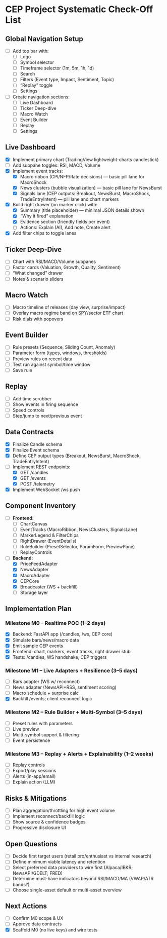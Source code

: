 # CEP Project Systematic Check-Off List

## **Global Navigation Setup**
- [ ] Add top bar with:
  - [ ] Logo
  - [ ] Symbol selector
  - [ ] Timeframe selector (1m, 5m, 1h, 1d)
  - [ ] Search
  - [ ] Filters (Event type, Impact, Sentiment, Topic)
  - [ ] “Replay” toggle
  - [ ] Settings  
- [ ] Create navigation sections:
  - [ ] Live Dashboard
  - [ ] Ticker Deep-dive
  - [ ] Macro Watch
  - [ ] Event Builder
  - [ ] Replay
  - [ ] Settings

## **Live Dashboard**
- [x] Implement primary chart (TradingView lightweight-charts candlestick)
- [ ] Add subpane toggles: RSI, MACD, Volume
- [x] Implement event tracks:
  - [x] Macro ribbon (CPI/NFP/Rate decisions) — basic pill lane for MacroShock
  - [x] News clusters (bubble visualization) — basic pill lane for NewsBurst
  - [x] Signals lane (CEP outputs: Breakout, NewsBurst, MacroShock, TradeEntryIntent) — pill lane and chart markers
- [x] Build right drawer (on marker click) with:
  - [x] Summary (title placeholder) — minimal JSON details shown
  - [x] “Why it fired” explanation
  - [x] Evidence section (friendly fields per event)
  - [ ] Actions: Explain (AI), Add note, Create alert
- [x] Add filter chips to toggle lanes

## **Ticker Deep-Dive**
- [ ] Chart with RSI/MACD/Volume subpanes
- [ ] Factor cards (Valuation, Growth, Quality, Sentiment)
- [ ] “What changed” drawer
- [ ] Notes & scenario sliders

## **Macro Watch**
- [ ] Macro timeline of releases (day view, surprise/impact)
- [ ] Overlay macro regime band on SPY/sector ETF chart
- [ ] Risk dials with popovers

## **Event Builder**
- [ ] Rule presets (Sequence, Sliding Count, Anomaly)
- [ ] Parameter form (types, windows, thresholds)
- [ ] Preview rules on recent data
- [ ] Test run against symbol/time window
- [ ] Save rule

## **Replay**
- [ ] Add time scrubber
- [ ] Show events in firing sequence
- [ ] Speed controls
- [ ] Step/jump to next/previous event

## **Data Contracts**
- [x] Finalize Candle schema
- [x] Finalize Event schema
- [x] Define CEP output types (Breakout, NewsBurst, MacroShock, TradeEntryIntent)
- [ ] Implement REST endpoints:
  - [x] GET /candles
  - [x] GET /events
  - [x] POST /telemetry
- [x] Implement WebSocket /ws push

## **Component Inventory**
- [ ] **Frontend:**
  - [ ] ChartCanvas
  - [ ] EventTracks (MacroRibbon, NewsClusters, SignalsLane)
  - [ ] MarkerLegend & FilterChips
  - [ ] RightDrawer (EventDetails)
  - [ ] RuleBuilder (PresetSelector, ParamForm, PreviewPane)
  - [ ] ReplayControls
- [ ] **Backend:**
  - [x] PriceFeedAdapter
  - [x] NewsAdapter
  - [x] MacroAdapter
  - [x] CEPCore
  - [x] Broadcaster (WS + backfill)
  - [ ] Storage layer

## **Implementation Plan**
### **Milestone M0 – Realtime POC (1–2 days)**
- [x] Backend: FastAPI app (/candles, /ws, CEP core)
- [x] Simulate bars/news/macro data
- [x] Emit sample CEP events
- [x] Frontend: chart, markers, event tracks, right drawer stub
- [x] Tests: /candles, WS handshake, CEP triggers

### **Milestone M1 – Live Adapters + Resilience (3–5 days)**
- [ ] Bars adapter (WS w/ reconnect)
- [ ] News adapter (NewsAPI+RSS, sentiment scoring)
- [ ] Macro schedule + surprise calc
- [x] Backfill /events; client reconnect logic

### **Milestone M2 – Rule Builder + Multi-Symbol (3–5 days)**
- [ ] Preset rules with parameters
- [ ] Live preview
- [ ] Multi-symbol support & filtering
- [ ] Event persistence

### **Milestone M3 – Replay + Alerts + Explainability (1–2 weeks)**
- [ ] Replay controls
- [ ] Export/play sessions
- [ ] Alerts (in-app/email)
- [ ] Explain action (LLM)

## **Risks & Mitigations**
- [ ] Plan aggregation/throttling for high event volume
- [ ] Implement reconnect/backfill logic
- [ ] Show source & confidence badges
- [ ] Progressive disclosure UI

## **Open Questions**
- [ ] Decide first target users (retail pro/enthusiast vs internal research)
- [ ] Define minimum viable latency and retention
- [ ] Select preferred data providers to wire first (Alpaca/IBKR; NewsAPI/GDELT; FRED)
- [ ] Determine must-have indicators beyond RSI/MACD/MA (VWAP/ATR bands?)
- [ ] Choose single-asset default or multi-asset overview

## **Next Actions**
- [ ] Confirm M0 scope & UX
- [ ] Approve data contracts
- [x] Scaffold M0 (no live keys) and wire tests
